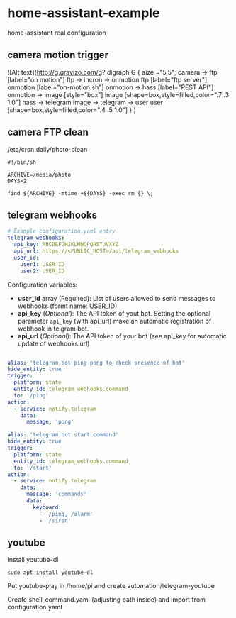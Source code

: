 # home-assistant-example
home-assistant real configuration


## camera motion trigger

![Alt text](http://g.gravizo.com/g?
  digraph G {
    aize ="5,5";
    camera -> ftp [label="on motion"]
    ftp -> incron -> onmotion
    ftp [label="ftp server"]
    onmotion [label="on-motion.sh"]
    onmotion -> hass [label="REST API"]
    onmotion -> image [style="box"]
    image [shape=box,style=filled,color=".7 .3 1.0"]
    hass -> telegram
    image -> telegram -> user
    user [shape=box,style=filled,color=".4 .5 1.0"]
  }
)

## camera FTP clean

/etc/cron.daily/photo-clean
```
#!/bin/sh

ARCHIVE=/media/photo
DAYS=2

find ${ARCHIVE} -mtime +${DAYS} -exec rm {} \;

```

## telegram webhooks

```yaml
# Example configuration.yaml entry
telegram_webhooks:
  api_key: ABCDEFGHJKLMNOPQRSTUVXYZ
  api_url: https://<PUBLIC_HOST>/api/telegram_webhooks
  user_id:
    user1: USER_ID
    user2: USER_ID
```

Configuration variables:

- **user_id** array (Required): List of users allowed to send messages to
 webhooks (formt name: USER_ID).
- **api_key** (*Optional*): The API token of yout bot. Setting the optional
 parameter `api_key` (with api_url) make an automatic registration of webhook
in telgram bot.
- **api_url** (*Optional*): The API token of your bot
 (see api_key for automatic update of webhooks url)


```yaml

alias: 'telegram bot ping pong to check presence of bot'
hide_entity: true
trigger:
  platform: state
  entity_id: telegram_webhooks.command
  to: '/ping'
action:
  - service: notify.telegram
    data:
      message: 'pong'
```

```yaml
alias: 'telegram bot start command'
hide_entity: true
trigger:
  platform: state
  entity_id: telegram_webhooks.command
  to: '/start'
action:
  - service: notify.telegram
    data:
      message: 'commands'
      data:
        keyboard:
          - '/ping, /alarm'
          - '/siren'
```

## youtube


Install youtube-dl
```
sudo apt install youtube-dl
```

Put youtube-play in /home/pi and create automation/telegram-youtube

Create shell_command.yaml (adjusting path inside) and import from configuration.yaml
